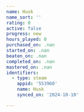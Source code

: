 ```yaml
---
name: Husk
name_sort: ''
rating: 0
active: false
progress: new
hours_played: 0
purchased_on: .nan
started_on: .nan
beaten_on: .nan
completed_on: .nan
mastered_on: .nan
identifiers:
  - type: steam
    appid: '553960'
    name: Husk
    synced_on: '2024-10-10'

---
```

